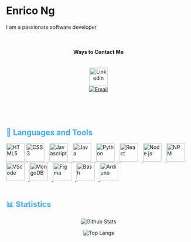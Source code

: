 <!--- Header --->
<h1>Enrico Ng</h1>

<!--- Introduction --->

I am a passionate software developer

<br/>

<div align="center">

<h4>Ways to Contact Me </h4>

</div>

<br/>

<div align="center">

<a href="https://www.linkedin.com/in/enrico-ng/" target="_blank" re="noreferrer">
<img alt=Linkedin height="50x" src="https://cdn.jsdelivr.net/gh/devicons/devicon/icons/linkedin/linkedin-original.svg" />
</a>

<div style="height:50px">
<a href="mailto:ngenricok@gmail.com" target="_blank" re="noreferrer">
<img alt=Email style="object-fit:fill;" src="https://cdn.cdnlogo.com/logos/g/93/gmail.svg"></a>
</div>

</div>

<br>
<br>

<!--- Language and Tools --->

<h2 style="color: #44AEFB">🔧 Languages and Tools</h2>

<a href="https://developer.mozilla.org/en-US/docs/Web/HTML" target="_blank" re="noreferrer">
        <img alt="HTML5" height="50px" style=" padding-right:10x;" src="https://cdn.jsdelivr.net/gh/devicons/devicon/icons/html5/html5-plain-wordmark.svg" />
</a>
<a href="https://developer.mozilla.org/en-US/docs/Web/CSS" target="_blank" re="noreferrer">
        <img alt="CSS3" height="50px" style=" padding-right:10px;" src="https://cdn.jsdelivr.net/gh/devicons/devicon/icons/css3/css3-plain-wordmark.svg" />
</a>
<a href="https://developer.mozilla.org/en-US/docs/Web/JavaScript" target="_blank" re="noreferrer">
        <img alt="Javascript" height="50px" style="padding-right:10px;" src="https://cdn.jsdelivr.net/gh/devicons/devicon/icons/javascript/javascript-original.svg" />
</a>
<a href="https://developer.mozilla.org/en-US/docs/Web/Java" target="_blank" re="noreferrer">
        <img alt="Java" height="50px" style=" padding-right:10px;" src="https://cdn.jsdelivr.net/gh/devicons/devicon/icons/java/java-original-wordmark.svg" />
</a>
<a href="https://developer.mozilla.org/en-US/docs/Web/JavaScript" target="_blank" re="noreferrer">
        <img alt="Python" height="50px" style=" padding-right:10px;" src="https://cdn.jsdelivr.net/gh/devicons/devicon/icons/python/python-original-wordmark.svg" />
</a>
<a href="https://developer.mozilla.org/en-US/docs/Web/JavaScript" target="_blank" re="noreferrer">
        <img alt="React" height="50px" style=" padding-right:10px;" src="https://cdn.jsdelivr.net/gh/devicons/devicon/icons/react/react-original-wordmark.svg" />
</a>
<a href="https://developer.mozilla.org/en-US/docs/Web/JavaScript" target="_blank" re="noreferrer">
        <img alt="Node.js" height="50px" style=" padding-right:10px;" src="https://cdn.jsdelivr.net/gh/devicons/devicon/icons/nodejs/nodejs-plain-wordmark.svg" />
</a>
<a href="https://developer.mozilla.org/en-US/docs/Web/JavaScript" target="_blank" re="noreferrer">
        <img alt="NPM" height="50px" style=" padding-right:10px;" src="https://cdn.jsdelivr.net/gh/devicons/devicon/icons/npm/npm-original-wordmark.svg" />
</a>
<a href="https://developer.mozilla.org/en-US/docs/Web/JavaScript" target="_blank" re="noreferrer">
        <img alt="VScode" height="50px" style=" padding-right:10px;" src="https://cdn.jsdelivr.net/gh/devicons/devicon/icons/vscode/vscode-original-wordmark.svg" />
</a>
<a href="https://developer.mozilla.org/en-US/docs/Web/JavaScript" target="_blank" re="noreferrer">
        <img alt="MongoDB" height="50px" style=" padding-right:10px;" src="https://cdn.jsdelivr.net/gh/devicons/devicon/icons/mongodb/mongodb-plain-wordmark.svg" />
</a>
<a href="https://developer.mozilla.org/en-US/docs/Web/JavaScript" target="_blank" re="noreferrer">
        <img alt="Figma" height="50px" style=" padding-right:10px;" src="https://cdn.jsdelivr.net/gh/devicons/devicon/icons/figma/figma-original.svg" />
</a>
<a href="https://developer.mozilla.org/en-US/docs/Web/JavaScript" target="_blank" re="noreferrer">
        <img alt="Bash" height="50px" style=" padding-right:10px;" src="https://cdn.jsdelivr.net/gh/devicons/devicon/icons/bash/bash-plain.svg" />
</a>
<a href="https://developer.mozilla.org/en-US/docs/Web/JavaScript" target="_blank" re="noreferrer">
        <img alt="Ardiuno" height="50px" style=" padding-right:10px;" src="https://cdn.jsdelivr.net/gh/devicons/devicon/icons/arduino/arduino-original-wordmark.svg" />
</a>

<!--- Statistics --->
<br/>
<br/>

<h2 style="color: #44AEFB">📊 Statistics</h2>
<div class = "stats" align="center">

<!-- Provided by: github.com/anuraghazra/github-readme-stats
--->

![Github Stats](https://github-readme-stats.vercel.app/api?username=Enrico-N&hide=stars&count_private=true&show_icon=true&theme=radical&border_radius=20&hide_border=true)

![Top Langs](https://github-readme-stats.vercel.app/api/top-langs/?username=Enrico-N&layout=compact&show_icon=true&theme=radical&border_radius=20&hide_border=true)

</div>

<!--
**Enrico-N/Enrico-N** is a ✨ _special_ ✨ repository because its `README.md` (this file) appears on your GitHub profile.

Here are some ideas to get you started:

- 🔭 I’m currently working on ...
- 🌱 I’m currently learning ...
- 👯 I’m looking to collaborate on ...
- 🤔 I’m looking for help with ...
- 💬 Ask me about ...
- 📫 How to reach me: ...
- 😄 Pronouns: ...
- ⚡ Fun fact: ...
  -->
